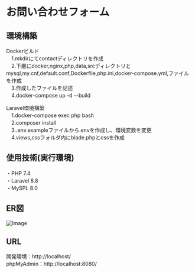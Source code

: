 # お問い合わせフォーム
## 環境構築
Dockerビルド  
　1.mkdirにてcontactディレクトリを作成  
　2.下層にdocker,nginx,php,data,srcディレクトリとmysql,my.cnf,default.conf,Dockerfile,php.ini,docker-compose.yml,ファイルを作成  
　3.作成したファイルを記述  
　4.docker-compose up -d --build  
  
Laravel環境構築  
　1.docker-compose exec php bash  
　2.composer install  
　3..env.exampleファイルから.envを作成し、環境変数を変更  
　4.views,cssフォルダ内にblade.phpとcssを作成  

## 使用技術(実行環境)
・PHP 7.4  
・Laravel 8.8  
・MySPL 8.0

## ER図
![Image](https://github.com/user-attachments/assets/6b425914-c623-4f2d-b6e2-625aaa73ea79)

## URL
開発環境：http://localhost/  
phpMyAdmin：http://localhost:8080/
